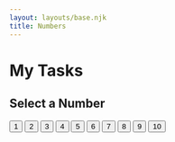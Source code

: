 ```yaml
---
layout: layouts/base.njk
title: Numbers
---
```


<h1 class="title tasks-section">My Tasks</h1>
<!-- Times Table Buttons -->
<div class="numbers-table-buttons">
  <h2>Select a Number</h2>
  <button class="btn-numbers-table" data-number="1">1</button>
  <button class="btn-numbers-table" data-number="2">2</button>
  <button class="btn-numbers-table" data-number="3">3</button>
  <button class="btn-numbers-table" data-number="4">4</button>
  <button class="btn-numbers-table" data-number="5">5</button>
  <button class="btn-numbers-table" data-number="6">6</button>
  <button class="btn-numbers-table" data-number="7">7</button>
  <button class="btn-numbers-table" data-number="8">8</button>
  <button class="btn-numbers-table" data-number="9">9</button>
  <button class="btn-numbers-table" data-number="10">10</button>
</div>

<!-- Times Table Output -->
<div id="timesTableOutput"></div>

<div id="tasksOutput" class="tasks-section">
  <!-- JavaScript will output tasks here -->
</div>
